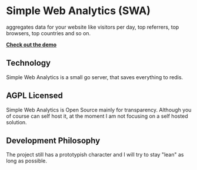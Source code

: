 # Simple Web Analytics (SWA)

aggregates data for your website like visitors per day, top referrers, top browsers, top countries and so on.

**[Check out the demo](https://simple-web-analytics.com/#demo)**

## Technology
Simple Web Analytics is a small go server, that saves everything to redis.

## AGPL Licensed
Simple Web Analytics is Open Source mainly for transparency. Although you of
course can self host it, at the moment I am not focusing on a self hosted
solution.

## Development Philosophy
The project still has a prototypish character and I will try to stay "lean" as long as possible.
